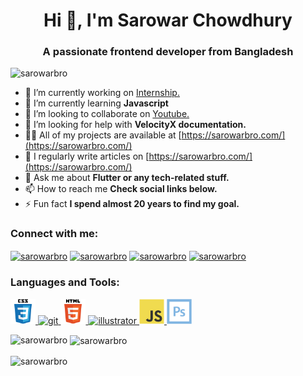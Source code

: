 <h1 align="center">Hi 👋, I'm Sarowar Chowdhury</h1>
<h3 align="center">A passionate frontend developer from Bangladesh</h3>

<p align="left"> <img src="https://komarev.com/ghpvc/?username=sarowarbro&label=Profile%20views&color=0e75b6&style=flat" alt="sarowarbro" /> </p>

- 🔭 I’m currently working on [Internship.](https://sarowarbro.com/)
- 🌱 I’m currently learning **Javascript**
- 👯 I’m looking to collaborate on [Youtube.](https://sarowarbro.com/)
- 🤝 I’m looking for help with **VelocityX documentation.**
- 👨‍💻 All of my projects are available at [https://sarowarbro.com/](https://sarowarbro.com/)
- 📝 I regularly write articles on [https://sarowarbro.com/](https://sarowarbro.com/)
- 💬 Ask me about **Flutter or any tech-related stuff.**
- 📫 How to reach me **Check social links below.**
- ⚡ Fun fact **I spend almost 20 years to find my goal.**

<h3 align="left">Connect with me:</h3>
<p align="left">
<a href="https://twitter.com/sarowarbro" target="blank"><img align="center" src="https://raw.githubusercontent.com/rahuldkjain/github-profile-readme-generator/master/src/images/icons/Social/twitter.svg" alt="sarowarbro" height="30" width="40" /></a>
<a href="https://linkedin.com/in/sarowarbro" target="blank"><img align="center" src="https://raw.githubusercontent.com/rahuldkjain/github-profile-readme-generator/master/src/images/icons/Social/linked-in-alt.svg" alt="sarowarbro" height="30" width="40" /></a>
<a href="https://fb.com/sarowarbro" target="blank"><img align="center" src="https://raw.githubusercontent.com/rahuldkjain/github-profile-readme-generator/master/src/images/icons/Social/facebook.svg" alt="sarowarbro" height="30" width="40" /></a>
<a href="https://instagram.com/sarowarbro" target="blank"><img align="center" src="https://raw.githubusercontent.com/rahuldkjain/github-profile-readme-generator/master/src/images/icons/Social/instagram.svg" alt="sarowarbro" height="30" width="40" /></a>
</p>

<h3 align="left">Languages and Tools:</h3>
<p align="left"> <a href="https://www.w3schools.com/css/" target="_blank" rel="noreferrer"> <img src="https://raw.githubusercontent.com/devicons/devicon/master/icons/css3/css3-original-wordmark.svg" alt="css3" width="40" height="40"/> </a> <a href="https://git-scm.com/" target="_blank" rel="noreferrer"> <img src="https://www.vectorlogo.zone/logos/git-scm/git-scm-icon.svg" alt="git" width="40" height="40"/> </a> <a href="https://www.w3.org/html/" target="_blank" rel="noreferrer"> <img src="https://raw.githubusercontent.com/devicons/devicon/master/icons/html5/html5-original-wordmark.svg" alt="html5" width="40" height="40"/> </a> <a href="https://www.adobe.com/in/products/illustrator.html" target="_blank" rel="noreferrer"> <img src="https://www.vectorlogo.zone/logos/adobe_illustrator/adobe_illustrator-icon.svg" alt="illustrator" width="40" height="40"/> </a> <a href="https://developer.mozilla.org/en-US/docs/Web/JavaScript" target="_blank" rel="noreferrer"> <img src="https://raw.githubusercontent.com/devicons/devicon/master/icons/javascript/javascript-original.svg" alt="javascript" width="40" height="40"/> </a> <a href="https://www.photoshop.com/en" target="_blank" rel="noreferrer"> <img src="https://raw.githubusercontent.com/devicons/devicon/master/icons/photoshop/photoshop-line.svg" alt="photoshop" width="40" height="40"/> </a> </p>

<p><img align="left" src="https://github-readme-stats.vercel.app/api/top-langs?username=sarowarbro&show_icons=true&locale=en&layout=compact" alt="sarowarbro" /></p>

<p>&nbsp;<img align="center" src="https://github-readme-stats.vercel.app/api?username=sarowarbro&show_icons=true&locale=en" alt="sarowarbro" /></p>

<p><img align="center" src="https://github-readme-streak-stats.herokuapp.com/?user=sarowarbro&" alt="sarowarbro" /></p>
